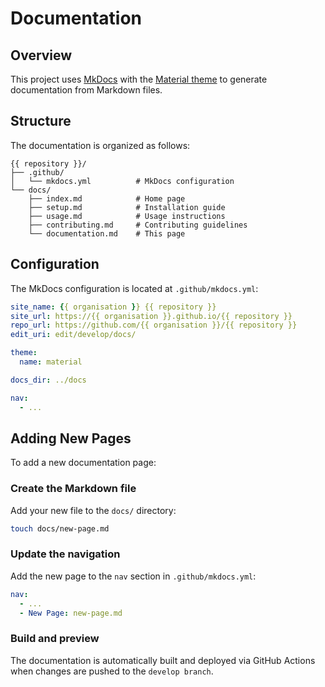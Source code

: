 # Documentation

## Overview

This project uses [MkDocs](https://www.mkdocs.org/) with the [Material theme](https://squidfunk.github.io/mkdocs-material/) to generate documentation from Markdown files.

## Structure

The documentation is organized as follows:

```
{{ repository }}/
├── .github/
│   └── mkdocs.yml          # MkDocs configuration
└── docs/
    ├── index.md            # Home page
    ├── setup.md            # Installation guide
    ├── usage.md            # Usage instructions
    ├── contributing.md     # Contributing guidelines
    └── documentation.md    # This page
```

## Configuration

The MkDocs configuration is located at `.github/mkdocs.yml`:

```yaml
site_name: {{ organisation }} {{ repository }}
site_url: https://{{ organisation }}.github.io/{{ repository }}
repo_url: https://github.com/{{ organisation }}/{{ repository }}
edit_uri: edit/develop/docs/

theme:
  name: material

docs_dir: ../docs

nav:
  - ...
```

## Adding New Pages

To add a new documentation page:

### Create the Markdown file

Add your new file to the `docs/` directory:

```bash
touch docs/new-page.md
```

### Update the navigation

Add the new page to the `nav` section in `.github/mkdocs.yml`:

```yaml
nav:
  - ...
  - New Page: new-page.md
```

### Build and preview

The documentation is automatically built and deployed via GitHub Actions when changes are pushed to the `develop branch`.
